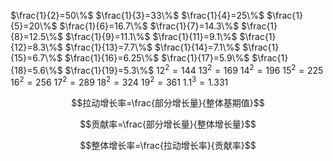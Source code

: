 $\frac{1}{2}=50\%$ $\frac{1}{3}=33\%$ $\frac{1}{4}=25\%$ $\frac{1}{5}=20\%$ $\frac{1}{6}=16.7\%$ $\frac{1}{7}=14.3\%$ $\frac{1}{8}=12.5\%$ $\frac{1}{9}=11.1\%$ $\frac{1}{11}=9.1\%$ $\frac{1}{12}=8.3\%$ $\frac{1}{13}=7.7\%$ $\frac{1}{14}=7.1\%$ $\frac{1}{15}=6.7\%$ $\frac{1}{16}=6.25\%$ $\frac{1}{17}=5.9\%$ $\frac{1}{18}=5.6\%$ $\frac{1}{19}=5.3\%$ $12^{2}=144$ $13^{2}=169$ $14^{2}=196$ $15^{2}=225$ $16^{2}=256$ $17^{2}=289$ $18^{2}=324$ $19^{2}=361$ $1.1^{3}=1.331$

$$拉动增长率=\frac{部分增长量}{整体基期值}$$

$$贡献率=\frac{部分增长量}{整体增长量}$$

$$整体增长率=\frac{拉动增长率}{贡献率}$$

